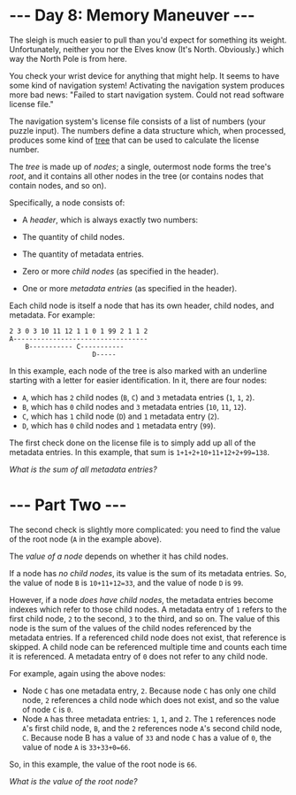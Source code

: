 ﻿# --- Day 8: Memory Maneuver ---

The sleigh is much easier to pull than you'd expect for something its weight. Unfortunately, neither you nor the Elves know (It's North. Obviously.) which way the North Pole is from here.

You check your wrist device for anything that might help.  It seems to have some kind of navigation system!  Activating the navigation system produces more bad news: "Failed to start navigation system. Could not read software license file."

The navigation system's license file consists of a list of numbers (your puzzle input).  The numbers define a data structure which, when processed, produces some kind of [tree](https://en.wikipedia.org/wiki/Tree_(data_structure)) that can be used to calculate the license number.

The *tree* is made up of *nodes*; a single, outermost node forms the tree's *root*, and it contains all other nodes in the tree (or contains nodes that contain nodes, and so on).

Specifically, a node consists of:


* A *header*, which is always exactly two numbers:

* The quantity of child nodes.
* The quantity of metadata entries.

* Zero or more *child nodes* (as specified in the header).
* One or more *metadata entries* (as specified in the header).


Each child node is itself a node that has its own header, child nodes, and metadata. For example:


```
2 3 0 3 10 11 12 1 1 0 1 99 2 1 1 2
A----------------------------------
    B----------- C-----------
                     D-----
```


In this example, each node of the tree is also marked with an underline starting with a letter for easier identification. In it, there are four nodes:


* ```A```, which has ```2``` child nodes (```B```, ```C```) and ```3``` metadata entries (```1```, ```1```, ```2```).
* ```B```, which has ```0``` child nodes and ```3``` metadata entries (```10```, ```11```, ```12```).
* ```C```, which has ```1``` child node (```D```) and ```1``` metadata entry (```2```).
* ```D```, which has ```0``` child nodes and ```1``` metadata entry (```99```).


The first check done on the license file is to simply add up all of the metadata entries.  In this example, that sum is ```1+1+2+10+11+12+2+99=138```.

*What is the sum of all metadata entries?*

# --- Part Two ---

The second check is slightly more complicated: you need to find the value of the root node (```A``` in the example above).

The *value of a node* depends on whether it has child nodes.

If a node has *no child nodes*, its value is the sum of its metadata entries. So, the value of node ```B``` is ```10+11+12=33```, and the value of node ```D``` is ```99```.

However, if a node *does have child nodes*, the metadata entries become indexes which refer to those child nodes. A metadata entry of ```1``` refers to the first child node, ```2``` to the second, ```3``` to the third, and so on. The value of this node is the sum of the values of the child nodes referenced by the metadata entries. If a referenced child node does not exist, that reference is skipped. A child node can be referenced multiple time and counts each time it is referenced. A metadata entry of ```0``` does not refer to any child node.

For example, again using the above nodes:


* Node ```C``` has one metadata entry, ```2```. Because node ```C``` has only one child node, ```2``` references a child node which does not exist, and so the value of node ```C``` is ```0```.
* Node ```A``` has three metadata entries: ```1```, ```1```, and ```2```. The ```1``` references node ```A```'s first child node, ```B```, and the ```2``` references node ```A```'s second child node, ```C```. Because node B has a value of ```33``` and node ```C``` has a value of ```0```, the value of node ```A``` is ```33+33+0=66```.


So, in this example, the value of the root node is ```66```.

*What is the value of the root node?*